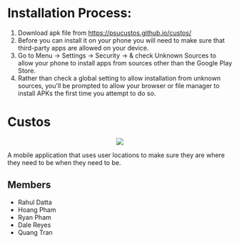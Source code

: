 # Installation Process:

1. Download apk file from https://psucustos.github.io/custos/
2. Before you can install it on your phone you will need to make sure that third-party apps are allowed on your device.
3. Go to Menu -> Settings -> Security -> & check Unknown Sources to allow your phone to install apps from sources other than the Google Play Store.
4. Rather than check a global setting to allow installation from unknown sources, you'll be prompted to allow your browser or file manager to install APKs the first time you attempt to do so.

# Custos

<p align="center">
  <img src="https://i.imgur.com/5wjqpsc.png">
</p>


A mobile application that uses user locations to make sure they are where they need to be when they need to be.


## Members
* Rahul Datta
* Hoang Pham
* Ryan Pham
* Dale Reyes
* Quang Tran



